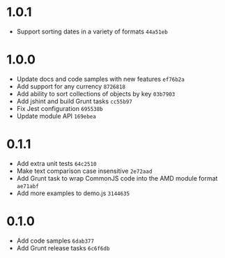 
# 1.0.1

- Support sorting dates in a variety of formats `44a51eb`

# 1.0.0

- Update docs and code samples with new features `ef76b2a`
- Add support for any currency `8726818`
- Add ability to sort collections of objects by key `03b7903`
- Add jshint and build Grunt tasks `cc55b97`
- Fix Jest configuration `695538b`
- Update module API `169ebea`

# 0.1.1

- Add extra unit tests `64c2510`
- Make text comparison case insensitive `2e72aad`
- Add Grunt task to wrap CommonJS code into the AMD module format `ae71abf`
- Add more examples to demo.js `3144635`

# 0.1.0

- Add code samples `6dab377`
- Add Grunt release tasks `6c6f6db`
